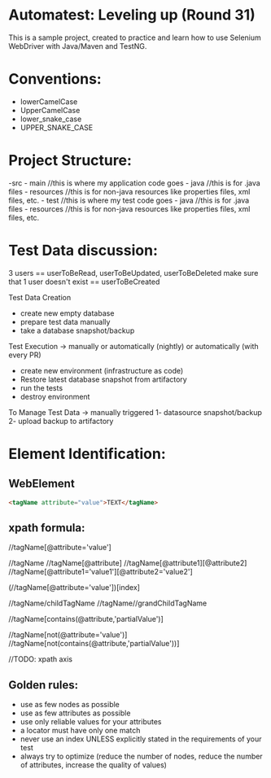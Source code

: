 # Automatest: Leveling up (Round 31)

This is a sample project, created to practice and learn how to use Selenium WebDriver with Java/Maven and TestNG.

# Conventions:

- lowerCamelCase
- UpperCamelCase
- lower_snake_case
- UPPER_SNAKE_CASE

# Project Structure:

-src
    - main //this is where my application code goes
        - java //this is for .java files
        - resources //this is for non-java resources like properties files, xml files, etc.
    - test //this is where my test code goes
        - java //this is for .java files
        - resources //this is for non-java resources like properties files, xml files, etc.

# Test Data discussion:

3 users == userToBeRead, userToBeUpdated, userToBeDeleted
make sure that 1 user doesn't exist == userToBeCreated

Test Data Creation
- create new empty database
- prepare test data manually
- take a database snapshot/backup

Test Execution -> manually or automatically (nightly) or automatically (with every PR)
- create new environment (infrastructure as code)
- Restore latest database snapshot from artifactory
- run the tests
- destroy environment

To Manage Test Data -> manually triggered
1- datasource snapshot/backup
2- upload backup to artifactory

# Element Identification:

## WebElement
```html
<tagName attribute="value">TEXT</tagName>
```

## xpath formula:
//tagName[@attribute='value']

//tagName
//tagName[@attribute]
//tagName[@attribute1][@attribute2]
//tagName[@attribute1='value1'][@attribute2='value2']

(//tagName[@attribute='value'])[index]

//tagName/childTagName
//tagName//grandChildTagName

//tagName[contains(@attribute,'partialValue')]

//tagName[not(@attribute='value')]
//tagName[not(contains(@attribute,'partialValue'))]


//TODO: xpath axis

## Golden rules:
- use as few nodes as possible
- use as few attributes as possible
- use only reliable values for your attributes
- a locator must have only one match
- never use an index UNLESS explicitly stated in the requirements of your test
- always try to optimize (reduce the number of nodes, reduce the number of attributes, increase the quality of values)

